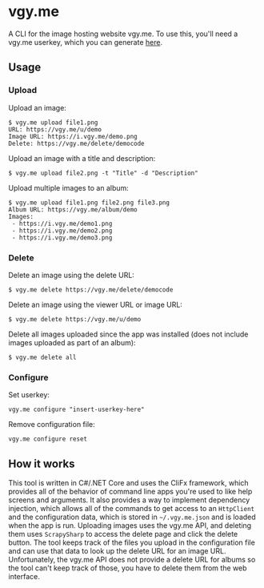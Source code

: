 # vgy.me
A CLI for the image hosting website vgy.me. To use this, you'll need a vgy.me userkey, which you can generate [here](https://vgy.me/account/details). 

## Usage

### Upload

Upload an image:
```
$ vgy.me upload file1.png
URL: https://vgy.me/u/demo
Image URL: https://i.vgy.me/demo.png
Delete: https://vgy.me/delete/democode
```

Upload an image with a title and description:
```
$ vgy.me upload file2.png -t "Title" -d "Description"
```

Upload multiple images to an album:
```
$ vgy.me upload file1.png file2.png file3.png
Album URL: https://vgy.me/album/demo
Images:
 - https://i.vgy.me/demo1.png
 - https://i.vgy.me/demo2.png
 - https://i.vgy.me/demo3.png
```

### Delete

Delete an image using the delete URL:
```
$ vgy.me delete https://vgy.me/delete/democode
```

Delete an image using the viewer URL or image URL:
```
$ vgy.me delete https://vgy.me/u/demo
```

Delete all images uploaded since the app was installed (does not include images uploaded as part of an album):
```
$ vgy.me delete all
```

### Configure

Set userkey:
```
vgy.me configure "insert-userkey-here"
```

Remove configuration file:
```
vgy.me configure reset
```

## How it works
This tool is written in C#/.NET Core and uses the CliFx framework, which provides all of the behavior of command line apps you're used to like help screens and arguments. It also provides a way to implement dependency injection, which allows all of the commands to get access to an `HttpClient` and the configuration data, which is stored in `~/.vgy.me.json` and is loaded when the app is run. Uploading images uses the vgy.me API, and deleting them uses `ScrapySharp` to access the delete page and click the delete button. The tool keeps track of the files you upload in the configuration file and can use that data to look up the delete URL for an image URL. Unfortunately, the vgy.me API does not provide a delete URL for albums so the tool can't keep track of those, you have to delete them from the web interface.